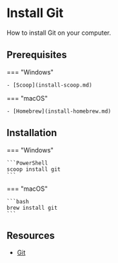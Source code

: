 # Install Git

How to install Git on your computer.

## Prerequisites

=== "Windows"

    - [Scoop](install-scoop.md)

=== "macOS"

    - [Homebrew](install-homebrew.md)

## Installation

=== "Windows"

    ```PowerShell
    scoop install git
    ```

=== "macOS"

    ```bash
    brew install git
    ```

## Resources

- [Git](https://git-scm.com/)
